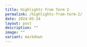 ```yaml
---
title: Highlights from Term 2
permalink: /highlights-from-term-2/
date: 2024-05-24
layout: post
description: ""
image: ""
variant: markdown
---
```

